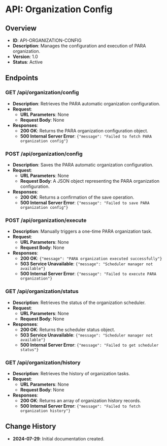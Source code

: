 # API: Organization Config

## Overview
- **ID**: API-ORGANIZATION-CONFIG
- **Description**: Manages the configuration and execution of PARA organization.
- **Version**: 1.0
- **Status**: Active

## Endpoints

### GET /api/organization/config
- **Description**: Retrieves the PARA automatic organization configuration.
- **Request**:
  - **URL Parameters**: None
  - **Request Body**: None
- **Responses**:
  - **200 OK**: Returns the PARA organization configuration object.
  - **500 Internal Server Error**: `{"message": "Failed to fetch PARA organization config"}`

### POST /api/organization/config
- **Description**: Saves the PARA automatic organization configuration.
- **Request**:
  - **URL Parameters**: None
  - **Request Body**: A JSON object representing the PARA organization configuration.
- **Responses**:
  - **200 OK**: Returns a confirmation of the save operation.
  - **500 Internal Server Error**: `{"message": "Failed to save PARA organization config"}`

### POST /api/organization/execute
- **Description**: Manually triggers a one-time PARA organization task.
- **Request**:
  - **URL Parameters**: None
  - **Request Body**: None
- **Responses**:
  - **200 OK**: `{"message": "PARA organization executed successfully"}`
  - **503 Service Unavailable**: `{"message": "Scheduler manager not available"}`
  - **500 Internal Server Error**: `{"message": "Failed to execute PARA organization"}`

### GET /api/organization/status
- **Description**: Retrieves the status of the organization scheduler.
- **Request**:
  - **URL Parameters**: None
  - **Request Body**: None
- **Responses**:
  - **200 OK**: Returns the scheduler status object.
  - **503 Service Unavailable**: `{"message": "Scheduler manager not available"}`
  - **500 Internal Server Error**: `{"message": "Failed to get scheduler status"}`

### GET /api/organization/history
- **Description**: Retrieves the history of organization tasks.
- **Request**:
  - **URL Parameters**: None
  - **Request Body**: None
- **Responses**:
  - **200 OK**: Returns an array of organization history records.
  - **500 Internal Server Error**: `{"message": "Failed to fetch organization history"}`

## Change History
- **2024-07-29**: Initial documentation created.